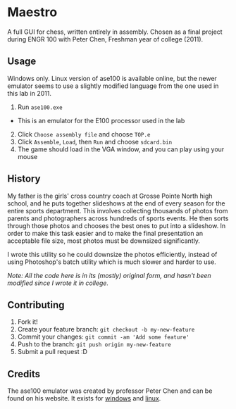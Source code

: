 # Maestro

A full GUI for chess, written entirely in assembly. Chosen as a final project during ENGR 100 with Peter Chen, Freshman year of college (2011).

## Usage

Windows only. Linux version of ase100 is available online, but the newer emulator seems to use a slightly modified language from the one used in this lab in 2011.

1. Run `ase100.exe`
  - This is an emulator for the E100 processor used in the lab
2. Click `Choose assembly file` and choose `TOP.e`
3. Click `Assemble`, `Load`, then `Run` and choose `sdcard.bin`
4. The game should load in the VGA window, and you can play using your mouse

## History

My father is the girls' cross country coach at Grosse Pointe North high school, and he puts together slideshows at the end of every season for the entire sports department. This involves collecting thousands of photos from parents and photographers across hundreds of sports events. He then sorts through those photos and chooses the best ones to put into a slideshow. In order to make this task easier and to make the final presentation an acceptable file size, most photos must be downsized significantly.

I wrote this utility so he could downsize the photos efficiently, instead of using Photoshop's batch utility which is much slower and harder to use.

*Note:
All the code here is in its (mostly) original form, and hasn't been modified since I wrote it in college.*

## Contributing

1. Fork it!
2. Create your feature branch: `git checkout -b my-new-feature`
3. Commit your changes: `git commit -am 'Add some feature'`
4. Push to the branch: `git push origin my-new-feature`
5. Submit a pull request :D

## Credits

The ase100 emulator was created by professor Peter Chen and can be found on his website. It exists for [windows](https://web.eecs.umich.edu/~pmchen/engr100/ase100_windows/) and [linux](https://web.eecs.umich.edu/~pmchen/engr100/ase100_linux/).
